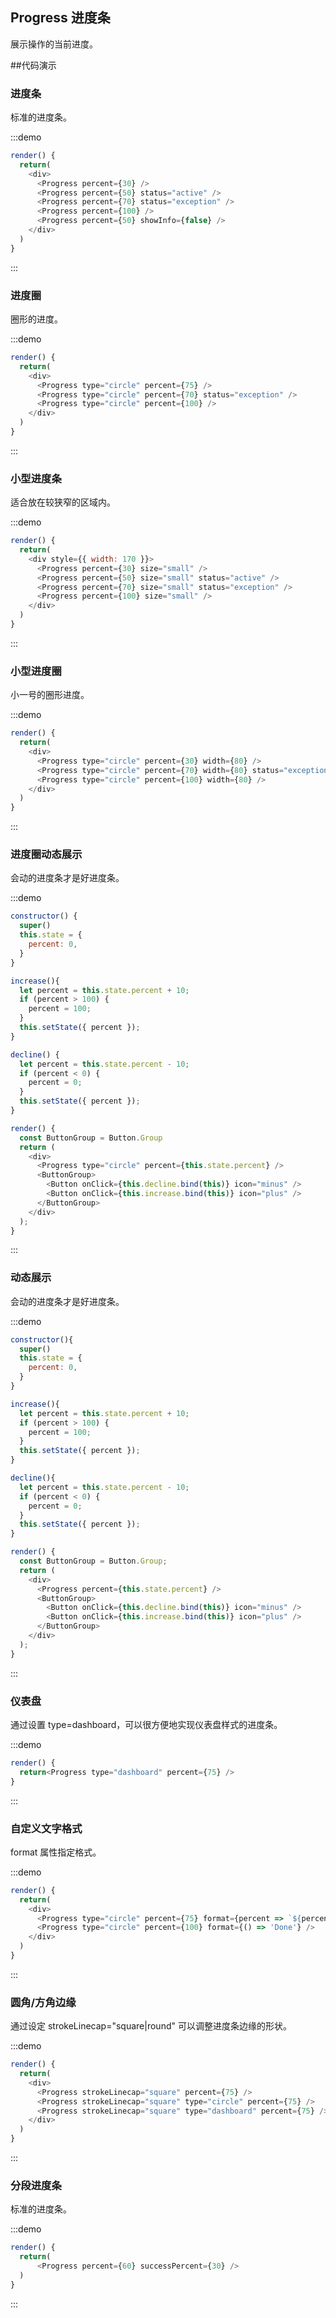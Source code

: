 ## Progress 进度条

展示操作的当前进度。

##代码演示

### 进度条

标准的进度条。

:::demo
```js
render() {
  return(
    <div>
      <Progress percent={30} />
      <Progress percent={50} status="active" />
      <Progress percent={70} status="exception" />
      <Progress percent={100} />
      <Progress percent={50} showInfo={false} />
    </div>
  )
}
```
:::


### 进度圈

圈形的进度。

:::demo
```js
render() {
  return(
    <div>
      <Progress type="circle" percent={75} />
      <Progress type="circle" percent={70} status="exception" />
      <Progress type="circle" percent={100} />
    </div>
  )
}
```
:::


### 小型进度条
适合放在较狭窄的区域内。

:::demo
```js
render() {
  return(
    <div style={{ width: 170 }}>
      <Progress percent={30} size="small" />
      <Progress percent={50} size="small" status="active" />
      <Progress percent={70} size="small" status="exception" />
      <Progress percent={100} size="small" />
    </div>
  )
}
```
:::


### 小型进度圈
小一号的圈形进度。

:::demo
```js
render() {
  return(
    <div>
      <Progress type="circle" percent={30} width={80} />
      <Progress type="circle" percent={70} width={80} status="exception" />
      <Progress type="circle" percent={100} width={80} />
    </div>
  )
}
```
:::


### 进度圈动态展示

会动的进度条才是好进度条。

:::demo
```js
constructor() {
  super()
  this.state = {
    percent: 0,
  }
}

increase(){
  let percent = this.state.percent + 10;
  if (percent > 100) {
    percent = 100;
  }
  this.setState({ percent });
}

decline() {
  let percent = this.state.percent - 10;
  if (percent < 0) {
    percent = 0;
  }
  this.setState({ percent });
}

render() {
  const ButtonGroup = Button.Group
  return (
    <div>
      <Progress type="circle" percent={this.state.percent} />
      <ButtonGroup>
        <Button onClick={this.decline.bind(this)} icon="minus" />
        <Button onClick={this.increase.bind(this)} icon="plus" />
      </ButtonGroup>
    </div>
  );
}
```
:::


### 动态展示
会动的进度条才是好进度条。

:::demo
```js
constructor(){
  super()
  this.state = {
    percent: 0,
  }
}

increase(){
  let percent = this.state.percent + 10;
  if (percent > 100) {
    percent = 100;
  }
  this.setState({ percent });
}

decline(){
  let percent = this.state.percent - 10;
  if (percent < 0) {
    percent = 0;
  }
  this.setState({ percent });
}

render() {
  const ButtonGroup = Button.Group;
  return (
    <div>
      <Progress percent={this.state.percent} />
      <ButtonGroup>
        <Button onClick={this.decline.bind(this)} icon="minus" />
        <Button onClick={this.increase.bind(this)} icon="plus" />
      </ButtonGroup>
    </div>
  );
}
```
:::


### 仪表盘
通过设置 type=dashboard，可以很方便地实现仪表盘样式的进度条。

:::demo
```js
render() {
  return<Progress type="dashboard" percent={75} />
}
```
:::

### 自定义文字格式

format 属性指定格式。

:::demo
```js
render() {
  return(
    <div>
      <Progress type="circle" percent={75} format={percent => `${percent} Days`} />
      <Progress type="circle" percent={100} format={() => 'Done'} />
    </div>
  )
}
```
:::


### 圆角/方角边缘
通过设定 strokeLinecap="square|round" 可以调整进度条边缘的形状。

:::demo
```js
render() {
  return(
    <div>
      <Progress strokeLinecap="square" percent={75} />
      <Progress strokeLinecap="square" type="circle" percent={75} />
      <Progress strokeLinecap="square" type="dashboard" percent={75} />
    </div>
  )
}
```
:::


### 分段进度条
标准的进度条。

:::demo
```js
render() {
  return(
      <Progress percent={60} successPercent={30} />
  )
}
```
:::
